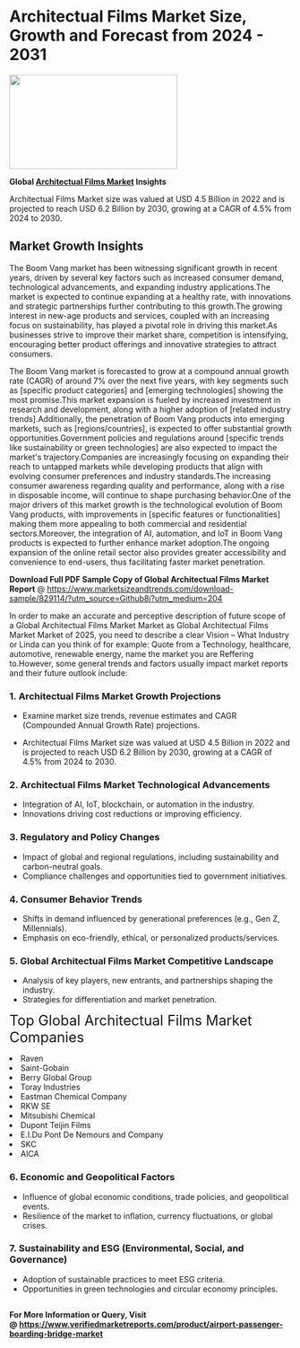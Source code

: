 <H1>Architectual Films Market Size, Growth and Forecast from 2024 - 2031</H1><img class="aligncenter size-medium wp-image-584254" src="https://thirdeyenews.in/wp-content/uploads/2024/09/Global-Market-Research-300x168.jpeg" alt="" width="300" height="168" /><p><strong>Global&nbsp;<a href="https://www.marketsizeandtrends.com/download-sample/829114/?utm_source=Github8j?utm_medium=204">Architectual Films Market</a> Insights</strong></p><p>Architectual Films Market size was valued at USD 4.5 Billion in 2022 and is projected to reach USD 6.2 Billion by 2030, growing at a CAGR of 4.5% from 2024 to 2030.</p><p><h2>Market Growth Insights</h2> <p>The Boom Vang market has been witnessing significant growth in recent years, driven by several key factors such as increased consumer demand, technological advancements, and expanding industry applications.The market is expected to continue expanding at a healthy rate, with innovations and strategic partnerships further contributing to this growth.The growing interest in new-age products and services, coupled with an increasing focus on sustainability, has played a pivotal role in driving this market.As businesses strive to improve their market share, competition is intensifying, encouraging better product offerings and innovative strategies to attract consumers.</p> <p>The Boom Vang market is forecasted to grow at a compound annual growth rate (CAGR) of around 7% over the next five years, with key segments such as [specific product categories] and [emerging technologies] showing the most promise.This market expansion is fueled by increased investment in research and development, along with a higher adoption of [related industry trends].Additionally, the penetration of Boom Vang products into emerging markets, such as [regions/countries], is expected to offer substantial growth opportunities.Government policies and regulations around [specific trends like sustainability or green technologies] are also expected to impact the market's trajectory.Companies are increasingly focusing on expanding their reach to untapped markets while developing products that align with evolving consumer preferences and industry standards.The increasing consumer awareness regarding quality and performance, along with a rise in disposable income, will continue to shape purchasing behavior.One of the major drivers of this market growth is the technological evolution of Boom Vang products, with improvements in [specific features or functionalities] making them more appealing to both commercial and residential sectors.Moreover, the integration of AI, automation, and IoT in Boom Vang products is expected to further enhance market adoption.The ongoing expansion of the online retail sector also provides greater accessibility and convenience to end-users, thus facilitating faster market penetration.</p> <p><span class=""><strong>Download Full PDF Sample Copy of Global Architectual Films Market Report</strong> @ <a href="https://www.marketsizeandtrends.com/download-sample/829114/?utm_source=Github8j?utm_medium=204" target="_blank">https://www.marketsizeandtrends.com/download-sample/829114/?utm_source=Github8j?utm_medium=204</a></span></p><p>In order to make an accurate and perceptive description of future scope of a Global&nbsp;Architectual Films Market Market as Global&nbsp;Architectual Films Market Market of 2025, you need to describe a clear Vision &ndash; What Industry or Linda can you think of for example: Quote from a Technology, healthcare, automotive, renewable energy, name the market you are Reffering to.However, some general trends and factors usually impact market reports and their future outlook include:</p><h3>1.&nbsp;<strong>Architectual Films Market Growth Projections</strong></h3><ul><li>Examine market size trends, revenue estimates and CAGR (Compounded Annual Growth Rate) projections.</li><li><p>Architectual Films Market size was valued at USD 4.5 Billion in 2022 and is projected to reach USD 6.2 Billion by 2030, growing at a CAGR of 4.5% from 2024 to 2030.</p></li></ul><h3>2.&nbsp;<strong>Architectual Films Market Technological Advancements</strong></h3><ul><li>Integration of AI, IoT, blockchain, or automation in the industry.</li><li>Innovations driving cost reductions or improving efficiency.</li></ul><h3>3.&nbsp;<strong>Regulatory and Policy Changes</strong></h3><ul><li>Impact of global and regional regulations, including sustainability and carbon-neutral goals.</li><li>Compliance challenges and opportunities tied to government initiatives.</li></ul><h3>4.&nbsp;<strong>Consumer Behavior Trends</strong></h3><ul><li>Shifts in demand influenced by generational preferences (e.g., Gen Z, Millennials).</li><li>Emphasis on eco-friendly, ethical, or personalized products/services.</li></ul><h3>5.&nbsp;<strong>Global Architectual Films Market Competitive Landscape</strong></h3><ul><li>Analysis of key players, new entrants, and partnerships shaping the industry.</li><li>Strategies for differentiation and market penetration.</li></ul><p data-pm-slice="1 1 []"><span style="color: inherit; font-family: inherit; font-size: 25px;">Top Global Architectual Films Market Companies</span></p><div class="" data-test-id=""><p><li>Raven</li><li> Saint-Gobain</li><li> Berry Global Group</li><li> Toray Industries</li><li> Eastman Chemical Company</li><li> RKW SE</li><li> Mitsubishi Chemical</li><li> Dupont Teijin Films</li><li> E.I.Du Pont De Nemours and Company</li><li> SKC</li><li> AICA</li></p></div><h3>6.&nbsp;<strong>Economic and Geopolitical Factors</strong></h3><ul><li>Influence of global economic conditions, trade policies, and geopolitical events.</li><li>Resilience of the market to inflation, currency fluctuations, or global crises.</li></ul><h3>7.&nbsp;<strong>Sustainability and ESG (Environmental, Social, and Governance)</strong></h3><ul><li>Adoption of sustainable practices to meet ESG criteria.</li><li>Opportunities in green technologies and circular economy principles.</li></ul><h2><strong style="font-size: 14px;">For More Information or Query, Visit @&nbsp;</strong><a style="background-color: #ffffff; font-size: 14px;" href="https://www.marketsizeandtrends.com/report/architectual-films-market/" target="_blank">https://www.verifiedmarketreports.com/product/airport-passenger-boarding-bridge-market</a></h2>